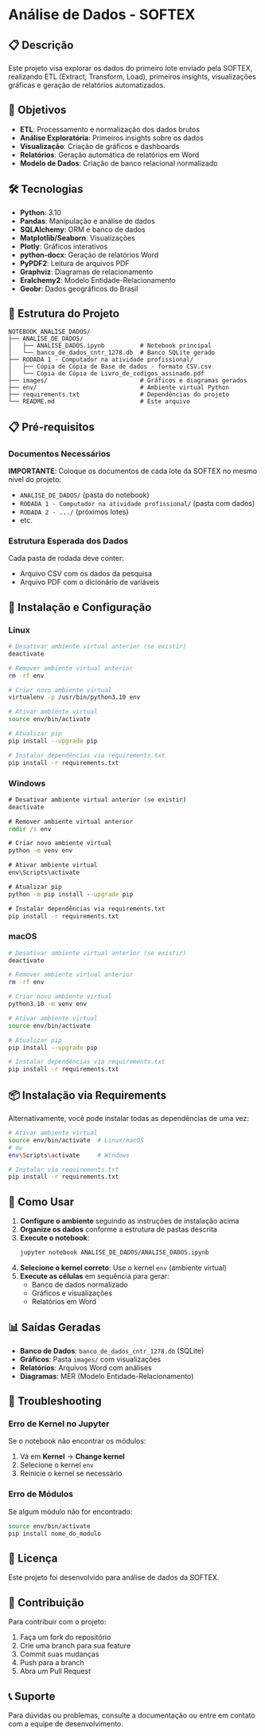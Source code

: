 # Análise de Dados - SOFTEX

## 📋 Descrição

Este projeto visa explorar os dados do primeiro lote enviado pela SOFTEX, realizando ETL (Extract, Transform, Load), primeiros insights, visualizações gráficas e geração de relatórios automatizados.

## 🎯 Objetivos

- **ETL**: Processamento e normalização dos dados brutos
- **Análise Exploratória**: Primeiros insights sobre os dados
- **Visualização**: Criação de gráficos e dashboards
- **Relatórios**: Geração automática de relatórios em Word
- **Modelo de Dados**: Criação de banco relacional normalizado

## 🛠️ Tecnologias

- **Python**: 3.10
- **Pandas**: Manipulação e análise de dados
- **SQLAlchemy**: ORM e banco de dados
- **Matplotlib/Seaborn**: Visualizações
- **Plotly**: Gráficos interativos
- **python-docx**: Geração de relatórios Word
- **PyPDF2**: Leitura de arquivos PDF
- **Graphviz**: Diagramas de relacionamento
- **Eralchemy2**: Modelo Entidade-Relacionamento
- **Geobr**: Dados geográficos do Brasil

## 📁 Estrutura do Projeto

```
NOTEBOOK_ANALISE_DADOS/
├── ANALISE_DE_DADOS/
│   ├── ANALISE_DADOS.ipynb          # Notebook principal
│   └── banco_de_dados_cntr_1278.db  # Banco SQLite gerado
├── RODADA 1 - Computador na atividade profissional/
│   ├── Cópia de Cópia de Base de dados - formato CSV.csv
│   └── Cópia de Cópia de Livro_de_codigos_assinado.pdf
├── images/                          # Gráficos e diagramas gerados
├── env/                             # Ambiente virtual Python
├── requirements.txt                 # Dependências do projeto
└── README.md                        # Este arquivo
```

## 📋 Pré-requisitos

### Documentos Necessários

**IMPORTANTE**: Coloque os documentos de cada lote da SOFTEX no mesmo nível do projeto:

- `ANALISE_DE_DADOS/` (pasta do notebook)
- `RODADA 1 - Computador na atividade profissional/` (pasta com dados)
- `RODADA 2 - .../` (próximos lotes)
- etc.

### Estrutura Esperada dos Dados

Cada pasta de rodada deve conter:
- Arquivo CSV com os dados da pesquisa
- Arquivo PDF com o dicionário de variáveis

## 🚀 Instalação e Configuração

### Linux

```bash
# Desativar ambiente virtual anterior (se existir)
deactivate

# Remover ambiente virtual anterior
rm -rf env

# Criar novo ambiente virtual
virtualenv -p /usr/bin/python3.10 env

# Ativar ambiente virtual
source env/bin/activate

# Atualizar pip
pip install --upgrade pip

# Instalar dependências via requirements.txt
pip install -r requirements.txt
```

### Windows

```cmd
# Desativar ambiente virtual anterior (se existir)
deactivate

# Remover ambiente virtual anterior
rmdir /s env

# Criar novo ambiente virtual
python -m venv env

# Ativar ambiente virtual
env\Scripts\activate

# Atualizar pip
python -m pip install --upgrade pip

# Instalar dependências via requirements.txt
pip install -r requirements.txt
```

### macOS

```bash
# Desativar ambiente virtual anterior (se existir)
deactivate

# Remover ambiente virtual anterior
rm -rf env

# Criar novo ambiente virtual
python3.10 -m venv env

# Ativar ambiente virtual
source env/bin/activate

# Atualizar pip
pip install --upgrade pip

# Instalar dependências via requirements.txt
pip install -r requirements.txt
```

## 📦 Instalação via Requirements

Alternativamente, você pode instalar todas as dependências de uma vez:

```bash
# Ativar ambiente virtual
source env/bin/activate  # Linux/macOS
# ou
env\Scripts\activate     # Windows

# Instalar via requirements.txt
pip install -r requirements.txt
```

## 🎯 Como Usar

1. **Configure o ambiente** seguindo as instruções de instalação acima
2. **Organize os dados** conforme a estrutura de pastas descrita
3. **Execute o notebook**:
   ```bash
   jupyter notebook ANALISE_DE_DADOS/ANALISE_DADOS.ipynb
   ```
4. **Selecione o kernel correto**: Use o kernel `env` (ambiente virtual)
5. **Execute as células** em sequência para gerar:
   - Banco de dados normalizado
   - Gráficos e visualizações
   - Relatórios em Word

## 📊 Saídas Geradas

- **Banco de Dados**: `banco_de_dados_cntr_1278.db` (SQLite)
- **Gráficos**: Pasta `images/` com visualizações
- **Relatórios**: Arquivos Word com análises
- **Diagramas**: MER (Modelo Entidade-Relacionamento)

## 🔧 Troubleshooting

### Erro de Kernel no Jupyter
Se o notebook não encontrar os módulos:
1. Vá em **Kernel** → **Change kernel**
2. Selecione o kernel `env`
3. Reinicie o kernel se necessário

### Erro de Módulos
Se algum módulo não for encontrado:
```bash
source env/bin/activate
pip install nome_do_modulo
```

## 📝 Licença

Este projeto foi desenvolvido para análise de dados da SOFTEX.

## 👥 Contribuição

Para contribuir com o projeto:
1. Faça um fork do repositório
2. Crie uma branch para sua feature
3. Commit suas mudanças
4. Push para a branch
5. Abra um Pull Request

## 📞 Suporte

Para dúvidas ou problemas, consulte a documentação ou entre em contato com a equipe de desenvolvimento.